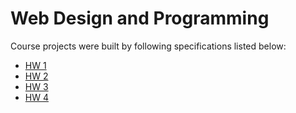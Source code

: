 # Web Design and Programming
Course projects were built by following specifications listed below:<br>
<ul>
<li><a href="https://github.com/ivapapac/webdip/blob/main/upute/Zada%C4%87a%201.pdf">HW 1</a></li>
<li><a href="https://github.com/ivapapac/webdip/blob/main/upute/Zada%C4%87a%202.pdf">HW 2</a></li>
<li><a href="https://github.com/ivapapac/webdip/blob/main/upute/Zadac%CC%81a%203.pdf">HW 3</a></li>
<li><a href="https://github.com/ivapapac/webdip/blob/main/upute/Zadac%CC%81a%204.pdf">HW 4</a></li>
</ul>

